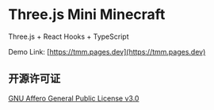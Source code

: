 # Three.js Mini Minecraft

Three.js + React Hooks + TypeScript

Demo Link: [https://tmm.pages.dev](https://tmm.pages.dev)

## 开源许可证

[GNU Affero General Public License v3.0](https://choosealicense.com/licenses/agpl-3.0)